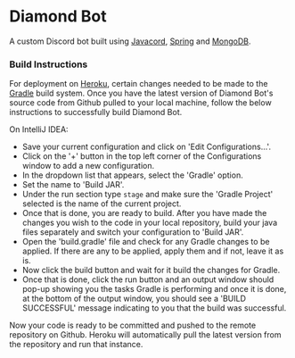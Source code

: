 # Diamond Bot
A custom Discord bot built using [Javacord](https://github.com/Javacord/Javacord), [Spring](https://spring.io/) and [MongoDB](https://www.mongodb.com/).


### Build Instructions
For deployment on [Heroku](https://www.heroku.com/), certain changes needed to be made to the [Gradle](https://gradle.org/) build system. Once you have the latest version of Diamond Bot's source code from Github pulled to your local machine, follow the below instructions to successfully build Diamond Bot.

On IntelliJ IDEA:
* Save your current configuration and click on 'Edit Configurations...'.
* Click on the '+' button in the top left corner of the Configurations window to add a new configuration.
* In the dropdown list that appears, select the 'Gradle' option.
* Set the name to 'Build JAR'.
* Under the run section type `stage` and make sure the 'Gradle Project' selected is the name of the current project.
* Once that is done, you are ready to build. After you have made the changes you wish to the code in your local repository, build your java files separately and switch your configuration to 'Build JAR'.
* Open the 'build.gradle' file and check for any Gradle changes to be applied. If there are any to be applied, apply them and if not, leave it as is.
* Now click the build button and wait for it build the changes for Gradle.
* Once that is done, click the run button and an output window should pop-up showing you the tasks Gradle is performing and once it is done, at the bottom of the output window, you should see a 'BUILD SUCCESSFUL' message indicating to you that the build was successful.

Now your code is ready to be committed and pushed to the remote repository on Github. Heroku will automatically pull the latest version from the repository and run that instance.
